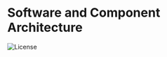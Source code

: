 # Software and Component Architecture
![License](https://img.shields.io/badge/license-MIT-green.svg)